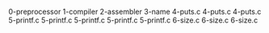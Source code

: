 0-preprocessor
1-compiler
2-assembler
3-name
4-puts.c
4-puts.c
4-puts.c
5-printf.c
5-printf.c
5-printf.c
5-printf.c
5-printf.c
6-size.c
6-size.c
6-size.c
